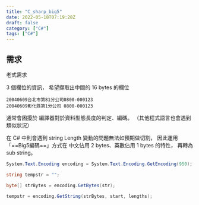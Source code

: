 ```yaml
---
title: "C_sharp_big5"
date: 2022-05-18T07:19:28Z
draft: false
category: ["C#"]
tags: ["C#"]
---
```


## 需求

老式需求

3 個欄位的資訊，
希望擷取出中間的 16 bytes 的欄位

```
20040609台北市第81分公司0800-000123
20040609彰化縣第1分公司 0800-000123
```

通常會困擾於 編譯器對於資料型態長度的判定、編碼。
（其他程式語言也會遇到類似狀況）

在 C# 中則會遇到 string Length 變動的問題無法如預期做切割，
因此運用「==Big5編碼==」方式在 中文佔用 2 bytes、英數佔用 1 bytes 的特性，
再轉為 sub string。

```c#
System.Text.Encoding encoding = System.Text.Encoding.GetEncoding(950);

string tempstr = "";

byte[] strBytes = encoding.GetBytes(str);

tempstr = encoding.GetString(strBytes, start, lengths);
```